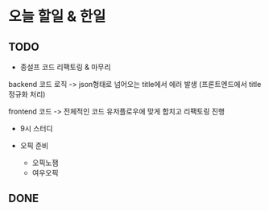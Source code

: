 # 오늘 할일 & 한일

## TODO

- 종설프 코드 리팩토링 & 마무리

backend 코드 로직
-> json형태로 넘어오는 title에서 에러 발생 (프론트엔드에서 title 정규화 처리)

frontend 코드
-> 전체적인 코드 유저플로우에 맞게 합치고 리팩토링 진행

- 9시 스터디

- 오픽 준비

  - 오픽노잼
  - 여우오픽

## DONE
